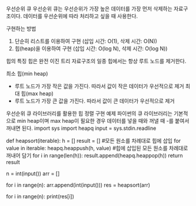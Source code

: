 우선순위 큐
우선순위 큐는 우선순위가 가장 높은 데이터를 가장 먼저 삭제하는 자료구조이다.
데이터를 우선순위에 따라 처리하고 싶을 때 사용한다.

구현하는 방법
1. 단순히 리스트를 이용하여 구현 (삽입 시간: O(1), 삭제 시간: O(N))
2. 힙(heap)을 이용하여 구현 (삽입 시간: O(log N), 삭제 시간: O(log N))

힙의 특징
힙은 완전 이진 트리 자료구조의 일종
힙에서는 항상 루트 노드를 제거한다.

최소 힙(min heap)
 - 루트 노드가 가장 작은 값을 가진다. 따라서 값이 작은 데이터가 우선적으로 제거
최대 힙(max heap)
 - 루트 노드가 가장 큰 값을 가진다. 따라서 값이 큰 데이터가 우선적으로 제거

우선순위 큐 라이브러리를 활용한 힙 정렬 구현 예제
파이썬의 큐 라이브러리는 기본적으로 min heap이며
max heap이 필요한 경우 데이터를 넣을 때와 꺼낼 때 -를 붙여서 꺼내면 된다.
import sys
import heapq
input = sys.stdin.readline

def heapsort(iterable):
  h = []
  result = []
  #모든 원소를 차례대로 힙에 삽입
  for value in iterable:
    heapq.heappush(h, value)
  #힙에 삽입된 모든 원소를 차례대로 꺼내어 담기
  for i in range(len(h)):
    result.append(heapq.heappop(h))
  return result

n = int(input())
arr = []

for i in range(n):
  arr.append(int(input()))
res = heapsort(arr)

for i in range(n):
  print(res[i])

